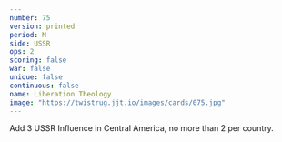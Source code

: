 ```yaml
---
number: 75
version: printed
period: M
side: USSR
ops: 2
scoring: false
war: false
unique: false
continuous: false
name: Liberation Theology
image: "https://twistrug.jjt.io/images/cards/075.jpg"
---
```

Add 3 USSR Influence in Central America, no more than 2 per country.
